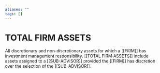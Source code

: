 ```yaml
---
aliases: ""
tags: []
---
```

# TOTAL FIRM ASSETS
All discretionary and non-discretionary assets for which a [[FIRM]] has investment management responsibility. [[TOTAL FIRM ASSETS]] include assets assigned to a [[SUB-ADVISOR]] provided the [[FIRM]] has discretion over the selection of the [[SUB-ADVISOR]].